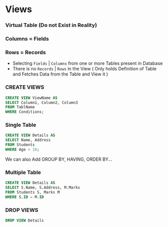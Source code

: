 # Views

### Virtual Table (Do not Exist in Reality)

### Columns = Fields 

### Rows = Records

- Selecting `Fields` | `Columns` from one or more Tables present in Database
- There is no `Records` | `Rows` in the View ( Only holds Definition of Table and Fetches Data from the Table and View it )


### CREATE VIEWS

```SQL
CREATE VIEW ViewName AS
SELECT Column1, Column2, Column3
FROM TablName
WHERE Conditions;
```

### Single Table
```SQL
CREATE VIEW Details AS
SELECT Name, Address
FROM Students 
WHERE Age > 18;
```

We can also Add GROUP BY, HAVING, ORDER BY...

### Multiple Table
```SQL
CREATE VIEW Details AS
SELECT S.Name, S.Address, M.Marks
FROM Students S, Marks M
WHERE S.ID = M.ID
```

### DROP VIEWS
```SQL
DROP VIEW Details
```
